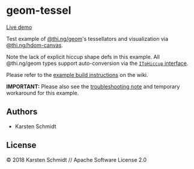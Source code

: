 # geom-tessel

[Live demo](http://demo.thi.ng/umbrella/geom-tessel/)

Test example of
[@thi.ng/geom](https://github.com/thi-ng/umbrella/tree/master/packages/geom)'s
tessellators and visualization via
[@thi.ng/hdom-canvas](https://github.com/thi-ng/umbrella/tree/master/packages/hdom-canvas).

Note the lack of explicit hiccup shape defs in this example. All
@thi.ng/geom types support auto-conversion via the [`IToHiccup`
interface](https://github.com/thi-ng/umbrella/blob/master/packages/api/src/api.ts#L415).

Please refer to the [example build
instructions](https://github.com/thi-ng/umbrella/wiki/Example-build-instructions)
on the wiki.

**IMPORTANT:** Please also see the [troubleshooting
note](https://github.com/thi-ng/umbrella/wiki/Example-build-instructions#troubleshooting)
and temporary workaround for this example.

## Authors

- Karsten Schmidt

## License

&copy; 2018 Karsten Schmidt // Apache Software License 2.0
